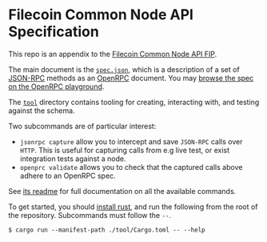 # Filecoin Common Node API Specification

This repo is an appendix to the [Filecoin Common Node API FIP](https://github.com/filecoin-project/FIPs/pull/1027).

The main document is the [`spec.json`](./spec.json), which is a description of a
set of [JSON-RPC](https://www.jsonrpc.org/) methods as an [OpenRPC](https://spec.open-rpc.org/)
document.
You may [browse the spec on the OpenRPC playground](https://playground.open-rpc.org/?schemaUrl=https://github.com/ChainSafe/filecoin-common-node-api/raw/main/spec.json).

The [`tool`](./tool/) directory contains tooling for creating, interacting with,
and testing against the schema.

Two subcommands are of particular interest:
- `jsonrpc capture` allow you to intercept and save `JSON-RPC` calls over `HTTP`.
  This is useful for capturing calls from e.g live test, or exist integration
  tests against a node.
- `openprc validate` allows you to check that the captured calls above adhere to
  an OpenRPC spec.

See [its readme](./tool/README.md) for full documentation on all the available commands.

To get started, you should [install rust](https://www.rust-lang.org/tools/install),
and run the following from the root of the repository.
Subcommands must follow the `--`.
```console
$ cargo run --manifest-path ./tool/Cargo.toml -- --help
```
